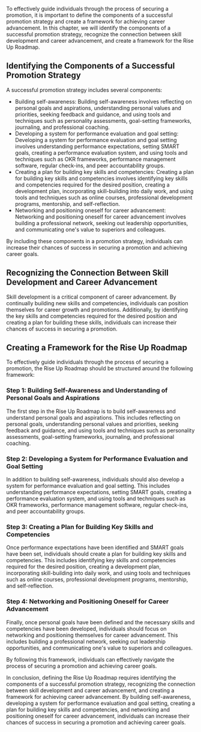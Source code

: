 
To effectively guide individuals through the process of securing a promotion, it is important to define the components of a successful promotion strategy and create a framework for achieving career advancement. In this chapter, we will identify the components of a successful promotion strategy, recognize the connection between skill development and career advancement, and create a framework for the Rise Up Roadmap.

Identifying the Components of a Successful Promotion Strategy
-------------------------------------------------------------

A successful promotion strategy includes several components:

* Building self-awareness: Building self-awareness involves reflecting on personal goals and aspirations, understanding personal values and priorities, seeking feedback and guidance, and using tools and techniques such as personality assessments, goal-setting frameworks, journaling, and professional coaching.
* Developing a system for performance evaluation and goal setting: Developing a system for performance evaluation and goal setting involves understanding performance expectations, setting SMART goals, creating a performance evaluation system, and using tools and techniques such as OKR frameworks, performance management software, regular check-ins, and peer accountability groups.
* Creating a plan for building key skills and competencies: Creating a plan for building key skills and competencies involves identifying key skills and competencies required for the desired position, creating a development plan, incorporating skill-building into daily work, and using tools and techniques such as online courses, professional development programs, mentorship, and self-reflection.
* Networking and positioning oneself for career advancement: Networking and positioning oneself for career advancement involves building a professional network, seeking out leadership opportunities, and communicating one's value to superiors and colleagues.

By including these components in a promotion strategy, individuals can increase their chances of success in securing a promotion and achieving career goals.

Recognizing the Connection Between Skill Development and Career Advancement
---------------------------------------------------------------------------

Skill development is a critical component of career advancement. By continually building new skills and competencies, individuals can position themselves for career growth and promotions. Additionally, by identifying the key skills and competencies required for the desired position and creating a plan for building these skills, individuals can increase their chances of success in securing a promotion.

Creating a Framework for the Rise Up Roadmap
--------------------------------------------

To effectively guide individuals through the process of securing a promotion, the Rise Up Roadmap should be structured around the following framework:

### Step 1: Building Self-Awareness and Understanding of Personal Goals and Aspirations

The first step in the Rise Up Roadmap is to build self-awareness and understand personal goals and aspirations. This includes reflecting on personal goals, understanding personal values and priorities, seeking feedback and guidance, and using tools and techniques such as personality assessments, goal-setting frameworks, journaling, and professional coaching.

### Step 2: Developing a System for Performance Evaluation and Goal Setting

In addition to building self-awareness, individuals should also develop a system for performance evaluation and goal setting. This includes understanding performance expectations, setting SMART goals, creating a performance evaluation system, and using tools and techniques such as OKR frameworks, performance management software, regular check-ins, and peer accountability groups.

### Step 3: Creating a Plan for Building Key Skills and Competencies

Once performance expectations have been identified and SMART goals have been set, individuals should create a plan for building key skills and competencies. This includes identifying key skills and competencies required for the desired position, creating a development plan, incorporating skill-building into daily work, and using tools and techniques such as online courses, professional development programs, mentorship, and self-reflection.

### Step 4: Networking and Positioning Oneself for Career Advancement

Finally, once personal goals have been defined and the necessary skills and competencies have been developed, individuals should focus on networking and positioning themselves for career advancement. This includes building a professional network, seeking out leadership opportunities, and communicating one's value to superiors and colleagues.

By following this framework, individuals can effectively navigate the process of securing a promotion and achieving career goals.

In conclusion, defining the Rise Up Roadmap requires identifying the components of a successful promotion strategy, recognizing the connection between skill development and career advancement, and creating a framework for achieving career advancement. By building self-awareness, developing a system for performance evaluation and goal setting, creating a plan for building key skills and competencies, and networking and positioning oneself for career advancement, individuals can increase their chances of success in securing a promotion and achieving career goals.
